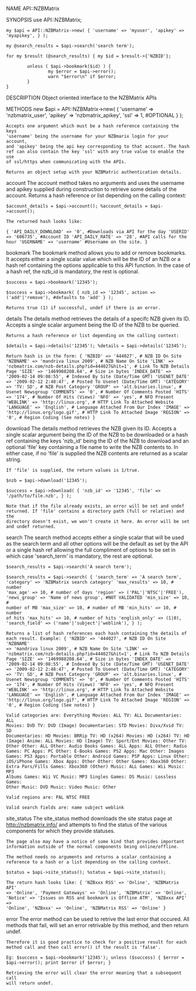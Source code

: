 
NAME
    API::NZBMatrix

SYNOPSIS
    use API::NZBMatrix;

    my $api = API::NZBMatrix->new( { 'username' => 'myuser', 'apikey' =>
    'myapikey', } );

    my @search_results = $api->search('search term');

    for my $result (@search_results) { my $id = $result->{'NZBID'};

            unless ( $api->bookmark($id) ) {
                    my $error = $api->error();
                    warn "$error\n" if $error;
            }
    }

DESCRIPTION
    Object oriented interface to the NZBMatrix APIs

METHODS
  new
    $api = API::NZBMatrix->new( { 'username' => 'nzbmatrix_user', 'apikey'
    => 'nzbmatrix_apikey', 'ssl' => 1, #OPTIONAL } );

    Accepts one argument which must be a hash reference containing the keys
    'username' being the username for your NZBmarix login for your account,
    and 'apikey' being the api key corresponding to that account. The hash
    ref can also contain the key 'ssl' with any true value to enable the use
    of ssl/https when communicating with the APIs.

    Returns an object setup with your NZBMatric authentication details.

  account
    The account method takes no arguments and uses the username and apikey
    supplied during construction to retrieve some details of the account.
    Returns a hash reference or list depending on the calling context:

    $account_details = $api->account(); %account_details = $api->account();

    The returned hash looks like:

    { 'API_DAILY_DOWNLOAD' => '0', #Downloads via API for the day 'USERID'
    => '606735', #Account ID 'API_DAILY_RATE' => '28', #API calls for the
    hour 'USERNAME' => 'username' #Username on the site. }

  bookmark
    The bookmark method allows you to add or remove bookmarks. It accepts
    either a single scalar value which will be the ID of an NZB or a hash
    ref containing the options applicable to this API function. In the case
    of a hash ref, the nzb_id is mandatory, the rest is optional.

    $success = $api->bookmark('12345');

    $success = $api->bookmark( { nzb_id => '12345', action =>
    ('add'|'remove'), #defaults to 'add' } );

    Returns true (1) if successful, undef if there is an error.

  details
    The details method retrieves the details of a specifc NZB given its ID.
    Accepts a single scalar argument being the ID of the NZB to be queried.

    Returns a hash reference or list depending on the calling context:

    $details = $api->details('12345'); %details = $api->details('12345');

    Return hash is in the form: { 'NZBID' => '444027', # NZB ID On Site
    'NZBNAME' => 'mandriva linux 2009', # NZB Name On Site 'LINK' =>
    'nzbmatrix.com/nzb-details.php?id=444027&hit=1', # Link To NZB Details
    Page 'SIZE' => '1469988208.64', # Size in bytes 'INDEX_DATE' =>
    '2009-02-14 09:08:55', # Indexed By Site (Date/Time GMT) 'USENET_DATE'
    => '2009-02-12 2:48:47', # Posted To Usenet (Date/Time GMT) 'CATEGORY'
    => 'TV: SD', # NZB Post Category 'GROUP' => 'alt.binaries.linux', #
    Usenet Newsgroup 'COMMENTS' => '0', # Number Of Comments Posted 'HITS'
    => '174', # Number Of Hits (Views) 'NFO' => 'yes', # NFO Present
    'WEBLINK' => 'http://linux.org', # HTTP Link To Attached Website
    'LANGUAGE' => 'English', # Language Attached From Our Index 'IMAGE' =>
    'http://linux.org/logo.gif', # HTTP Link To Attached Image 'REGION' =>
    '0', # Region Coding (See notes) }

  download
    The details method retrieves the NZB given its ID. Accepts a single
    scalar argument being the ID of the NZB to be downloaded or a hash ref
    containing the keys 'nzb_id' being the ID of the NZB to download and an
    optional 'file' key containing a file name to write the NZB contents to.
    In either case, if no 'file' is supplied the NZB contents are returned
    as a scalar string.

    If 'file' is supplied, the return values is 1/true.

    $nzb = $api->download('12345');

    $success = $api->download( { 'nzb_id' => '12345', 'file' =>
    '/path/to/file.nzb', } );

    Note that if the file already exists, an error will be set and undef
    returned. If 'file' contains a directory path (full or relative) and the
    directory doesn't exist, we won't create it here. An error will be set
    and undef returned.

  search
    The search method accepts either a single scalar that will be used as
    the search term and all other options will be the default as set by the
    API or a single hash ref allowing the full compliment of options to be
    set in which case 'search_term' is mandatory, the rest are optional.

    $search_results = $api->search('A search term');

    $search_results = $api->search( { 'search_term' => 'A search term',
    'category' => 'NZBMatrix search category' 'max_results' => 10, # number
    'max_age' => 10, # number of days 'region' => ('PAL'|'NTSC'|'FREE'),
    'news_group' => 'Name of news group', #NOT VALIDATED 'min_size' => 10, #
    number of MB 'max_size' => 10, # number of MB 'min_hits' => 10, # number
    of hits 'max_hits' => 10, # number of hits 'english_only' => (1|0),
    'search_field' => ('name'|'subject'|'weblink'), } );

    Returns a list of hash references each hash containing the details of
    each result. Example: { 'NZBID' => '444027', # NZB ID On Site 'NZBNAME'
    => 'mandriva linux 2009', # NZB Name On Site 'LINK' =>
    'nzbmatrix.com/nzb-details.php?id=444027&hit=1', # Link To NZB Details
    Page 'SIZE' => '1469988208.64', # Size in bytes 'INDEX_DATE' =>
    '2009-02-14 09:08:55', # Indexed By Site (Date/Time GMT) 'USENET_DATE'
    => '2009-02-12 2:48:47', # Posted To Usenet (Date/Time GMT) 'CATEGORY'
    => 'TV: SD', # NZB Post Category 'GROUP' => 'alt.binaries.linux', #
    Usenet Newsgroup 'COMMENTS' => '0', # Number Of Comments Posted 'HITS'
    => '174', # Number Of Hits (Views) 'NFO' => 'yes', # NFO Present
    'WEBLINK' => 'http://linux.org', # HTTP Link To Attached Website
    'LANGUAGE' => 'English', # Language Attached From Our Index 'IMAGE' =>
    'http://linux.org/logo.gif', # HTTP Link To Attached Image 'REGION' =>
    '0', # Region Coding (See notes) }

    Valid categories are: Everything Movies: ALL TV: ALL Documentaries: ALL
    Movies: DVD TV: DVD (Image) Documentaries: STD Movies: Divx/Xvid TV: SD
    Documentaries: HD Movies: BRRip TV: HD (x264) Movies: HD (x264) TV: HD
    (Image) Anime: ALL Movies: HD (Image) TV: Sport/Ent Movies: Other TV:
    Other Other: ALL Other: Audio Books Games: ALL Apps: ALL Other: Radio
    Games: PC Apps: PC Other: E-Books Games: PS2 Apps: Mac Other: Images
    Games: PS3 Apps: Portable Other: Android Games: PSP Apps: Linux Other:
    iOS/iPhone Games: Xbox Apps: Other Other: Other Games: Xbox360 Other:
    Extra Pars/Fills Games: Xbox360 (Other) Music: ALL Games: Wii Music: MP3
    Albums Games: Wii VC Music: MP3 Singles Games: DS Music: Lossless Games:
    Other Music: DVD Music: Video Music: Other

    Valid regions are: PAL NTSC FREE

    Valid search fields are: name subject weblink

  site_status
    The site_status method downloads the site status page at
    http://nzbmatrix.info/ and attempts to find the status of the various
    components for which they provide statuses.

    The page also may have a notice of some kind that provides important
    information outside of the normal components being online/offline.

    The method needs no arguments and returns a scalar containing a
    reference to a hash or a list depending on the calling context.

    $status = $api->site_status(); %status = $api->site_status();

    The return hash looks like: { 'NZBxxx RSS' => 'Online', 'NZBMatrix API'
    => 'Online', 'Payment Gateways' => 'Online', 'NZBMatrix' => 'Online',
    'Notice' => 'Issues on RSS and bookmark is Offline ATM', 'NZBxxx API' =>
    'Online', 'NZBxxx' => 'Online', 'NZBMatrix RSS' => 'Online' }

  error
    The error method can be used to retrive the last error that occured. All
    methods that fail, will set an error retrivable by this method, and then
    return undef.

    Therefore it is good practice to check for a positive result for each
    method call and then call error() if the result is 'false'.

    Eg: $success = $api->bookmark('12345'); unless ($success) { $error =
    $api->error(); print $error if $error; }

    Retrieving the error will clear the error meaning that a subsequent call
    will return undef.

